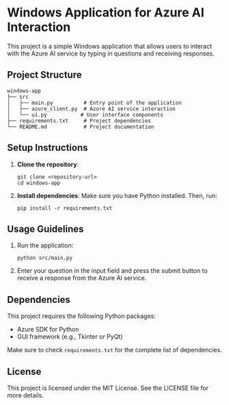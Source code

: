 # Windows Application for Azure AI Interaction

This project is a simple Windows application that allows users to interact with the Azure AI service by typing in questions and receiving responses.

## Project Structure

```
windows-app
├── src
│   ├── main.py          # Entry point of the application
│   ├── azure_client.py  # Azure AI service interaction
│   └── ui.py           # User interface components
├── requirements.txt     # Project dependencies
└── README.md            # Project documentation
```

## Setup Instructions

1. **Clone the repository**:
   ```
   git clone <repository-url>
   cd windows-app
   ```

2. **Install dependencies**:
   Make sure you have Python installed. Then, run:
   ```
   pip install -r requirements.txt
   ```

## Usage Guidelines

1. Run the application:
   ```
   python src/main.py
   ```

2. Enter your question in the input field and press the submit button to receive a response from the Azure AI service.

## Dependencies

This project requires the following Python packages:
- Azure SDK for Python
- GUI framework (e.g., Tkinter or PyQt)

Make sure to check `requirements.txt` for the complete list of dependencies.

## License

This project is licensed under the MIT License. See the LICENSE file for more details.